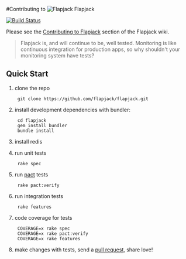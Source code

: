 #Contributing to ![Flapjack](http://flapjack.io/images/flapjack-2013-notext-transparent-50-50.png "Flapjack") Flapjack

[![Build Status](https://travis-ci.org/flapjack/flapjack.png)](https://travis-ci.org/flapjack/flapjack)

Please see the [Contributing to Flapjack](http://flapjack.io/docs/2.x/development/DEVELOPING) section of the Flapjack wiki.

> Flapjack is, and will continue to be, well tested. Monitoring is like continuous integration for production apps, so why shouldn't your monitoring system have tests?

## Quick Start

1. clone the repo

        git clone https://github.com/flapjack/flapjack.git

2. install development dependencies with bundler:

        cd flapjack
        gem install bundler
        bundle install

3. install redis
4. run unit tests

        rake spec

5. run [pact](https://github.com/realestate-com-au/pact) tests

        rake pact:verify

6. run integration tests

        rake features

7. code coverage for tests

        COVERAGE=x rake spec
        COVERAGE=x rake pact:verify
        COVERAGE=x rake features

7. make changes with tests, send a [pull request](https://help.github.com/articles/creating-a-pull-request), share love!
